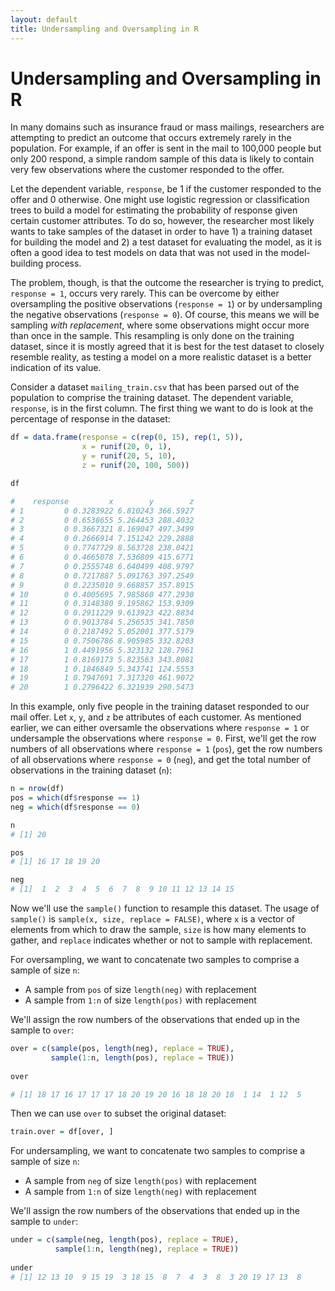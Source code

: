 ```yaml
---
layout: default
title: Undersampling and Oversampling in R
---
```

# Undersampling and Oversampling in R

In many domains such as insurance fraud or mass mailings, researchers are attempting to predict an outcome that occurs extremely rarely in the population. For example, if an offer is sent in the mail to 100,000 people but only 200 respond, a simple random sample of this data is likely to contain very few observations where the customer responded to the offer.

Let the dependent variable, `response`, be 1 if the customer responded to the offer and 0 otherwise. One might use logistic regression or classification trees to build a model for estimating the probability of response given certain customer attributes. To do so, however, the researcher most likely wants to take samples of the dataset in order to have 1) a training dataset for building the model and 2) a test dataset for evaluating the model, as it is often a good idea to test models on data that was not used in the model-building process. 
 
The problem, though, is that the outcome the researcher is trying to predict, `response = 1`, occurs very rarely. This can be overcome by either oversampling the positive observations (`response = 1`) or by undersampling the negative observations (`response = 0`). Of course, this means we will be sampling _with replacement_, where some observations might occur more than once in the sample. This resampling is only done on the training dataset, since it is mostly agreed that it is best for the test dataset to closely resemble reality, as testing a model on a more realistic dataset is a better indication of its value.

Consider a dataset `mailing_train.csv` that has been parsed out of the population to comprise the training dataset. The dependent variable, `response`, is in the first column. The first thing we want to do is look at the percentage of response in the dataset:

```r
df = data.frame(response = c(rep(0, 15), rep(1, 5)), 
                x = runif(20, 0, 1),
                y = runif(20, 5, 10),
                z = runif(20, 100, 500))

df

#    response         x        y        z
# 1         0 0.3283922 6.810243 366.5927
# 2         0 0.6538655 5.264453 288.4032
# 3         0 0.3667321 8.169047 497.3499
# 4         0 0.2666914 7.151242 229.2888
# 5         0 0.7747729 8.563728 238.0421
# 6         0 0.4665078 7.536809 415.6771
# 7         0 0.2555748 6.640499 408.9797
# 8         0 0.7217887 5.091763 397.2549
# 9         0 0.2235010 9.668857 357.8915
# 10        0 0.4005695 7.985860 477.2930
# 11        0 0.3148380 9.195862 153.9309
# 12        0 0.2911229 9.613923 422.8834
# 13        0 0.9013784 5.256535 341.7850
# 14        0 0.2187492 5.052001 377.5179
# 15        0 0.7506786 8.905985 332.8203
# 16        1 0.4491956 5.323132 128.7961
# 17        1 0.8169173 5.823563 343.8081
# 18        1 0.1846849 5.343741 124.5553
# 19        1 0.7947691 7.317320 461.9072
# 20        1 0.2796422 6.321939 290.5473
```

In this example, only five people in the training dataset responded to our mail offer. Let `x`, `y`, and `z` be attributes of each customer. As mentioned earlier, we can either oversamle the observations where `response = 1` or undersample the observations where `response = 0`. First, we'll get the row numbers of all observations where `response = 1` (`pos`), get the row numbers of all observations where `response = 0` (`neg`), and get the total number of observations in the training dataset (`n`):

```r
n = nrow(df)
pos = which(df$response == 1)
neg = which(df$response == 0)

n
# [1] 20

pos
# [1] 16 17 18 19 20

neg
# [1]  1  2  3  4  5  6  7  8  9 10 11 12 13 14 15
```

Now we'll use the `sample()` function to resample this dataset. The usage of `sample()` is `sample(x, size, replace = FALSE)`, where `x` is a vector of elements from which to draw the sample, `size` is how many elements to gather, and `replace` indicates whether or not to sample with replacement.

For oversampling, we want to concatenate two samples to comprise a sample of size `n`:

* A sample from `pos` of size `length(neg)` with replacement
* A sample from `1:n` of size `length(pos)` with replacement

We'll assign the row numbers of the observations that ended up in the sample to `over`:

```r
over = c(sample(pos, length(neg), replace = TRUE),
         sample(1:n, length(pos), replace = TRUE))
		 
over

# [1] 18 17 16 17 17 17 18 20 19 20 16 18 18 20 18  1 14  1 12  5
```

Then we can use `over` to subset the original dataset:

```r
train.over = df[over, ]
```

For undersampling, we want to concatenate two samples to comprise a sample of size `n`:

* A sample from `neg` of size `length(pos)` with replacement
* A sample from `1:n` of size `length(neg)` with replacement

We'll assign the row numbers of the observations that ended up in the sample to `under`:

```r
under = c(sample(neg, length(pos), replace = TRUE),
		  sample(1:n, length(neg), replace = TRUE))
		  
under
# [1] 12 13 10  9 15 19  3 18 15  8  7  4  3  8  3 20 19 17 13  8
```



